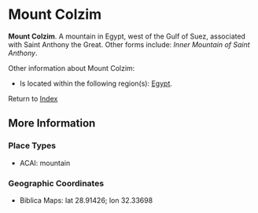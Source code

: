 # Mount Colzim
**Mount Colzim**. 
A mountain in Egypt, west of the Gulf of Suez, associated with Saint Anthony the Great. 
Other forms include: 
*Inner Mountain of Saint Anthony*. 




Other information about Mount Colzim:


* Is located within the following region(s): 
[Egypt](Egypt.md). 








Return to [Index](00-Index.md)

## More Information

### Place Types

* ACAI: mountain



### Geographic Coordinates

* Biblica Maps: lat 28.91426; lon 32.33698




